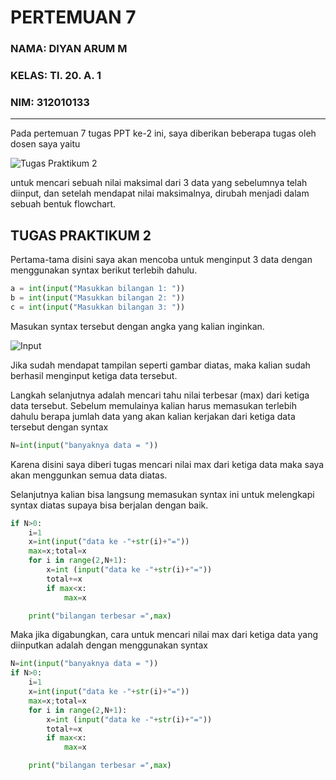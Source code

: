# PERTEMUAN 7
### NAMA: DIYAN ARUM M
### KELAS: TI. 20. A. 1
### NIM: 312010133
___________________________________________________________________________________

 Pada pertemuan 7 tugas PPT ke-2 ini, saya diberikan beberapa tugas oleh dosen saya yaitu 

![Tugas Praktikum 2](https://user-images.githubusercontent.com/72906579/98377632-a5376480-2077-11eb-914b-7edfddf5d866.png)

untuk mencari sebuah nilai maksimal dari 3 data yang sebelumnya telah diinput, dan setelah mendapat nilai maksimalnya, dirubah menjadi dalam sebuah bentuk flowchart.

## TUGAS PRAKTIKUM 2
Pertama-tama disini saya akan mencoba untuk menginput 3 data dengan menggunakan syntax berikut terlebih dahulu.
```python
a = int(input("Masukkan bilangan 1: "))
b = int(input("Masukkan bilangan 2: "))
c = int(input("Masukkan bilangan 3: "))
```
Masukan syntax tersebut dengan angka yang kalian inginkan. 

![Input](https://user-images.githubusercontent.com/72906579/98377627-a36da100-2077-11eb-92f9-eae34d6ae1e4.png)

Jika sudah mendapat tampilan seperti gambar diatas, maka kalian sudah berhasil menginput ketiga data tersebut. <br>

Langkah selanjutnya adalah mencari tahu nilai terbesar (max) dari ketiga data tersebut. Sebelum memulainya kalian harus memasukan terlebih dahulu berapa jumlah data yang akan kalian kerjakan dari ketiga data tersebut dengan syntax <br>
```python
N=int(input("banyaknya data = "))
```
Karena disini saya diberi tugas mencari nilai max dari ketiga data maka saya akan menggunkan semua data diatas.

Selanjutnya kalian bisa langsung  memasukan syntax ini untuk melengkapi syntax diatas supaya bisa berjalan dengan baik.
```python
if N>0:
    i=1
    x=int(input("data ke -"+str(i)+"="))
    max=x;total=x
    for i in range(2,N+1):
        x=int (input("data ke -"+str(i)+"="))
        total+=x
        if max<x:
            max=x

    print("bilangan terbesar =",max)
```
Maka jika digabungkan, cara untuk mencari nilai max dari ketiga data yang diinputkan adalah dengan menggunakan syntax
```python
N=int(input("banyaknya data = "))
if N>0:
    i=1
    x=int(input("data ke -"+str(i)+"="))
    max=x;total=x
    for i in range(2,N+1):
        x=int (input("data ke -"+str(i)+"="))
        total+=x
        if max<x:
            max=x

    print("bilangan terbesar =",max)
```

